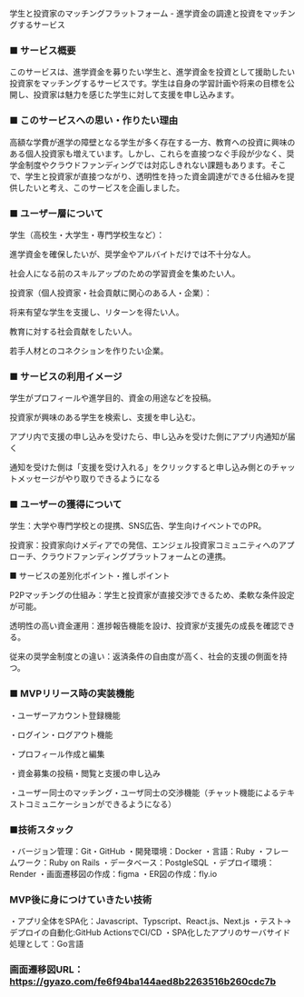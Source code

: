学生と投資家のマッチングフラットフォーム - 進学資金の調達と投資をマッチングするサービス

### ■ サービス概要

このサービスは、進学資金を募りたい学生と、進学資金を投資として援助したい投資家をマッチングするサービスです。学生は自身の学習計画や将来の目標を公開し、投資家は魅力を感じた学生に対して支援を申し込みます。

### ■ このサービスへの思い・作りたい理由

高額な学費が進学の障壁となる学生が多く存在する一方、教育への投資に興味のある個人投資家も増えています。しかし、これらを直接つなぐ手段が少なく、奨学金制度やクラウドファンディングでは対応しきれない課題もあります。そこで、学生と投資家が直接つながり、透明性を持った資金調達ができる仕組みを提供したいと考え、このサービスを企画しました。

### ■ ユーザー層について

学生（高校生・大学生・専門学校生など）：

進学資金を確保したいが、奨学金やアルバイトだけでは不十分な人。

社会人になる前のスキルアップのための学習資金を集めたい人。

投資家（個人投資家・社会貢献に関心のある人・企業）：

将来有望な学生を支援し、リターンを得たい人。

教育に対する社会貢献をしたい人。

若手人材とのコネクションを作りたい企業。

### ■ サービスの利用イメージ

学生がプロフィールや進学目的、資金の用途などを投稿。

投資家が興味のある学生を検索し、支援を申し込む。

アプリ内で支援の申し込みを受けたら、申し込みを受けた側にアプリ内通知が届く

通知を受けた側は「支援を受け入れる」をクリックすると申し込み側とのチャットメッセージがやり取りできるようになる

### ■ ユーザーの獲得について

学生：大学や専門学校との提携、SNS広告、学生向けイベントでのPR。

投資家：投資家向けメディアでの発信、エンジェル投資家コミュニティへのアプローチ、クラウドファンディングプラットフォームとの連携。

■ サービスの差別化ポイント・推しポイント

P2Pマッチングの仕組み：学生と投資家が直接交渉できるため、柔軟な条件設定が可能。

透明性の高い資金運用：進捗報告機能を設け、投資家が支援先の成長を確認できる。

従来の奨学金制度との違い：返済条件の自由度が高く、社会的支援の側面を持つ。

### ■ MVPリリース時の実装機能

・ユーザーアカウント登録機能

・ログイン・ログアウト機能

・プロフィール作成と編集

・資金募集の投稿・閲覧と支援の申し込み

・ユーザー同士のマッチング・ユーザ同士の交渉機能（チャット機能によるテキストコミュニケーションができるようになる）

### ■技術スタック
・バージョン管理：Git・GitHub
・開発環境：Docker
・言語：Ruby
・フレームワーク：Ruby on Rails
・データベース：PostgleSQL
・デプロイ環境：Render
・画面遷移図の作成：figma
・ER図の作成：fly.io

### MVP後に身につけていきたい技術
・アプリ全体をSPA化：Javascript、Typscript、React.js、Next.js
・テスト→デプロイの自動化:GitHub ActionsでCI/CD
・SPA化したアプリのサーバサイド処理として：Go言語

### 画面遷移図URL：https://gyazo.com/fe6f94ba144aed8b2263516b260cdc7b